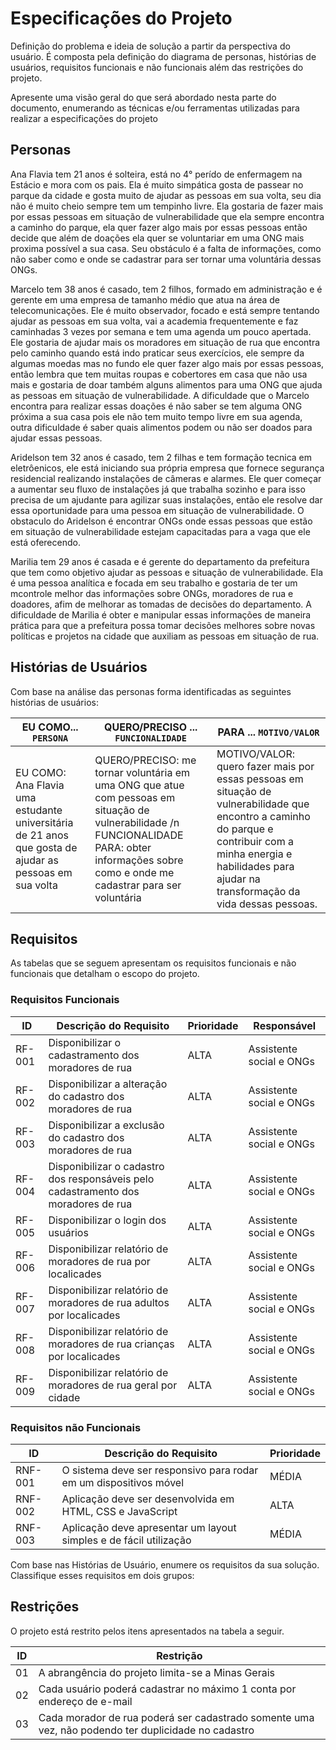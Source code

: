 # Especificações do Projeto

Definição do problema e ideia de solução a partir da perspectiva do usuário. É composta pela definição do  diagrama de personas, histórias de usuários, requisitos funcionais e não funcionais além das restrições do projeto.

Apresente uma visão geral do que será abordado nesta parte do documento, enumerando as técnicas e/ou ferramentas utilizadas para realizar a especificações do projeto

## Personas

Ana Flavia tem 21 anos é solteira, está no 4° perído de enfermagem na Estácio e mora com os pais.
Ela é muito simpática gosta de passear no parque da cidade e gosta muito de ajudar as pessoas em sua volta, seu dia não é muito cheio sempre tem um tempinho livre.
Ela gostaria de fazer mais por essas pessoas em situação de vulnerabilidade que ela sempre encontra a caminho do parque, ela quer fazer algo mais por essas pessoas então decide que além de doações ela quer se voluntariar em uma ONG mais proxima possível a sua casa.
Seu obstáculo é a falta de informações, como não saber como e onde se cadastrar para ser tornar uma voluntária dessas ONGs.


Marcelo tem 38 anos é casado, tem 2 filhos, formado em administração e é gerente em uma empresa de tamanho médio que atua na área de telecomunicações.
Ele é muito observador, focado e está sempre tentando ajudar as pessoas em sua volta, vai a academia frequentemente e faz caminhadas 3 vezes por semana e tem uma agenda um pouco apertada.
Ele gostaria de ajudar mais os moradores em situação de rua que encontra pelo caminho quando está indo praticar seus exercícios, ele sempre da algumas moedas mas no fundo ele quer fazer algo mais por essas pessoas, então lembra que tem muitas roupas e cobertores em casa que não usa mais e gostaria de doar também alguns alimentos para uma ONG que ajuda as pessoas em situação de vulnerabilidade.
A dificuldade que o Marcelo encontra para realizar essas doações é não saber se tem alguma ONG próxima a sua casa pois ele não tem muito tempo livre em sua agenda, outra dificuldade é saber quais alimentos podem ou não ser doados para ajudar essas pessoas.


Aridelson tem 32 anos é casado, tem 2 filhas e tem formação tecnica em eletrôenicos, ele está iniciando sua própria empresa que fornece segurança residencial realizando instalações de câmeras e alarmes.
Ele quer começar a aumentar seu fluxo de instalações já que trabalha sozinho e para isso precisa de um ajudante para agilizar suas instalações, então ele resolve dar essa oportunidade para uma pessoa em situação de vulnerabilidade.
O obstaculo do Aridelson é encontrar ONGs onde essas pessoas que estão em situação de vulnerabilidade estejam capacitadas para a vaga que ele está oferecendo.


Marilia tem 29 anos é casada e é gerente do departamento da prefeitura que tem como objetivo ajudar as pessoas e situação de vulnerabilidade.
Ela é uma pessoa analítica e focada em seu trabalho e gostaria de ter um mcontrole melhor das informações sobre ONGs, moradores de rua e doadores, afim de melhorar as tomadas de decisões do departamento.
A dificuldade de Marilia é obter e manipular essas informações de maneira prática para que a prefeitura possa tomar decisões melhores sobre novas políticas e projetos na cidade que auxiliam as pessoas em situação de rua.

## Histórias de Usuários

Com base na análise das personas forma identificadas as seguintes histórias de usuários:

|EU COMO... `PERSONA`| QUERO/PRECISO ... `FUNCIONALIDADE`              |PARA ... `MOTIVO/VALOR`                 |
|--------------------|-------------------------------------------------|----------------------------------------|
|EU COMO: Ana Flavia uma estudante universitária de 21 anos que gosta de ajudar as pessoas em sua volta|QUERO/PRECISO: me tornar voluntária em uma ONG que atue com pessoas em situação de vulnerabilidade /n FUNCIONALIDADE PARA: obter informações sobre como e onde me cadastrar para ser voluntária|MOTIVO/VALOR: quero fazer mais por essas pessoas em situação de vulnerabilidade que encontro a caminho do parque e contribuir com a minha energia e habilidades para ajudar na transformação da vida dessas pessoas.|


## Requisitos

As tabelas que se seguem apresentam os requisitos funcionais e não funcionais que detalham o escopo do projeto.

### Requisitos Funcionais

|ID    | Descrição do Requisito  | Prioridade | Responsável |
|------|-----------------------------------------|----| ----|
|RF-001| Disponibilizar o cadastramento dos moradores de rua | ALTA | Assistente social e ONGs |
|RF-002| Disponibilizar a alteração do cadastro dos moradores de rua | ALTA | Assistente social e ONGs |
|RF-003| Disponibilizar a exclusão do cadastro dos moradores de rua | ALTA | Assistente social e ONGs |
|RF-004| Disponibilizar o cadastro dos responsáveis pelo cadastramento dos moradores de rua | ALTA | Assistente social e ONGs |
|RF-005| Disponibilizar o login dos usuários | ALTA | Assistente social e ONGs  |
|RF-006| Disponibilizar relatório de moradores de rua por localicades  | ALTA | Assistente social e ONGs |
|RF-007| Disponibilizar relatório de moradores de rua adultos por localicades  | ALTA | Assistente social e ONGs |
|RF-008| Disponibilizar relatório de moradores de rua crianças por localicades  | ALTA | Assistente social e ONGs |
|RF-009| Disponibilizar relatório de moradores de rua geral por cidade  | ALTA | Assistente social e ONGs |

### Requisitos não Funcionais

|ID     | Descrição do Requisito  |Prioridade |
|-------|-------------------------|----|
|RNF-001| O sistema deve ser responsivo para rodar em um dispositivos móvel | MÉDIA | 
|RNF-002| Aplicação deve ser desenvolvida em HTML, CSS e JavaScript |  ALTA | 
|RNF-003| Aplicação deve apresentar um layout simples e de fácil utilização |  MÉDIA | 


Com base nas Histórias de Usuário, enumere os requisitos da sua solução. Classifique esses requisitos em dois grupos:


## Restrições

O projeto está restrito pelos itens apresentados na tabela a seguir.

|ID| Restrição                                             |
|--|-------------------------------------------------------|
|01| A abrangência do projeto limita-se a Minas Gerais |
|02| Cada usuário poderá cadastrar no máximo 1 conta por endereço de e-mail |
|03| Cada morador de rua poderá ser cadastrado somente uma vez, não podendo ter duplicidade no cadastro |


